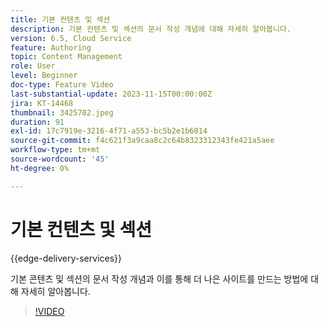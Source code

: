 ```yaml
---
title: 기본 컨텐츠 및 섹션
description: 기본 컨텐츠 및 섹션의 문서 작성 개념에 대해 자세히 알아봅니다.
version: 6.5, Cloud Service
feature: Authoring
topic: Content Management
role: User
level: Beginner
doc-type: Feature Video
last-substantial-update: 2023-11-15T00:00:00Z
jira: KT-14468
thumbnail: 3425702.jpeg
duration: 91
exl-id: 17c7919e-3216-4f71-a553-bc5b2e1b6014
source-git-commit: f4c621f3a9caa8c2c64b8323312343fe421a5aee
workflow-type: tm+mt
source-wordcount: '45'
ht-degree: 0%

---
```


# 기본 컨텐츠 및 섹션

{{edge-delivery-services}}

기본 콘텐츠 및 섹션의 문서 작성 개념과 이를 통해 더 나은 사이트를 만드는 방법에 대해 자세히 알아봅니다.

>[!VIDEO](https://video.tv.adobe.com/v/3425702/?learn=on)
